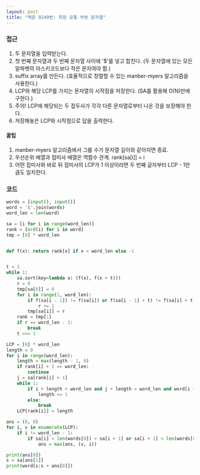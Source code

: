 ```yaml
---
layout: post
title: "백준 9249번: 최장 공통 부분 문자열"
---
```

### 접근

1. 두 문자열을 입력받는다.
2. 첫 번째 문자열과 두 번째 문자열 사이에 '$'를 넣고 합친다.
   (두 문자열에 있는 모든 알파벳의 아스키코드보다 작은 문자여야 함.)
3. suffix array를 만든다.
   (효율적으로 정렬할 수 있는 manber-myers 알고리즘을 사용한다.)
4. LCP와 해당 LCP를 가지는 문자열의 시작점을 저장한다.
   (SA를 활용해 O(N)만에 구한다.)
5. 주의! LCP에 해당되는 두 접두사가 각각 다른 문자열로부터 나온 것을 보장해야 한다.
6. 저장해놓은 LCP와 시작점으로 답을 출력한다.

#### 꿀팁

1. manber-myers 알고리즘에서 그룹 수가 문자열 길이와 같아지면 종료.
2. 우선순위 배열과 접미사 배열은 역함수 관계. rank[sa[i]] = i
3. 어떤 접미사와 바로 뒤 접미사의 LCP가 1 이상이라면 두 번째 글자부터 LCP - 1만큼도 일치한다.

### 코드

```python
words = [input(), input()]
word = '$'.join(words)
word_len = len(word)

sa = [i for i in range(word_len)]
rank = [ord(i) for i in word]
tmp = [0] * word_len


def f(x): return rank[x] if x < word_len else -1


t = 1
while 1:
    sa.sort(key=lambda x: (f(x), f(x + t)))
    r = 0
    tmp[sa[0]] = 0
    for i in range(1, word_len):
        if f(sa[i - 1]) != f(sa[i]) or f(sa[i - 1] + t) != f(sa[i] + t):
            r += 1
        tmp[sa[i]] = r
    rank = tmp[:]
    if r == word_len - 1:
        break
    t <<= 1

LCP = [0] * word_len
length = 0
for i in range(word_len):
    length = max(length - 1, 0)
    if rank[i] + 1 == word_len:
        continue
    j = sa[rank[i] + 1]
    while 1:
        if i + length < word_len and j + length < word_len and word[i + length] == word[j + length]:
            length += 1
        else:
            break
    LCP[rank[i]] = length

ans = (0, 0)
for i, v in enumerate(LCP):
    if i != word_len - 1:
        if sa[i] < len(words[0]) < sa[i + 1] or sa[i + 1] < len(words[0]) < sa[i]:
            ans = max(ans, (v, i))

print(ans[0])
s = sa[ans[1]]
print(word[s:s + ans[0]])

```

